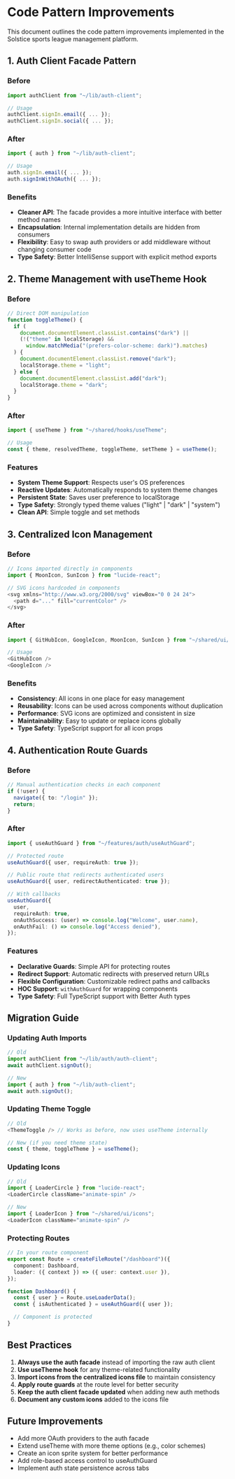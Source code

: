 # Code Pattern Improvements

This document outlines the code pattern improvements implemented in the Solstice sports league management platform.

## 1. Auth Client Facade Pattern

### Before

```typescript
import authClient from "~/lib/auth-client";

// Usage
authClient.signIn.email({ ... });
authClient.signIn.social({ ... });
```

### After

```typescript
import { auth } from "~/lib/auth-client";

// Usage
auth.signIn.email({ ... });
auth.signInWithOAuth({ ... });
```

### Benefits

- **Cleaner API**: The facade provides a more intuitive interface with better method names
- **Encapsulation**: Internal implementation details are hidden from consumers
- **Flexibility**: Easy to swap auth providers or add middleware without changing consumer code
- **Type Safety**: Better IntelliSense support with explicit method exports

## 2. Theme Management with useTheme Hook

### Before

```typescript
// Direct DOM manipulation
function toggleTheme() {
  if (
    document.documentElement.classList.contains("dark") ||
    (!("theme" in localStorage) &&
      window.matchMedia("(prefers-color-scheme: dark)").matches)
  ) {
    document.documentElement.classList.remove("dark");
    localStorage.theme = "light";
  } else {
    document.documentElement.classList.add("dark");
    localStorage.theme = "dark";
  }
}
```

### After

```typescript
import { useTheme } from "~/shared/hooks/useTheme";

// Usage
const { theme, resolvedTheme, toggleTheme, setTheme } = useTheme();
```

### Features

- **System Theme Support**: Respects user's OS preferences
- **Reactive Updates**: Automatically responds to system theme changes
- **Persistent State**: Saves user preference to localStorage
- **Type Safety**: Strongly typed theme values ("light" | "dark" | "system")
- **Clean API**: Simple toggle and set methods

## 3. Centralized Icon Management

### Before

```typescript
// Icons imported directly in components
import { MoonIcon, SunIcon } from "lucide-react";

// SVG icons hardcoded in components
<svg xmlns="http://www.w3.org/2000/svg" viewBox="0 0 24 24">
  <path d="..." fill="currentColor" />
</svg>
```

### After

```typescript
import { GitHubIcon, GoogleIcon, MoonIcon, SunIcon } from "~/shared/ui/icons";

// Usage
<GitHubIcon />
<GoogleIcon />
```

### Benefits

- **Consistency**: All icons in one place for easy management
- **Reusability**: Icons can be used across components without duplication
- **Performance**: SVG icons are optimized and consistent in size
- **Maintainability**: Easy to update or replace icons globally
- **Type Safety**: TypeScript support for all icon props

## 4. Authentication Route Guards

### Before

```typescript
// Manual authentication checks in each component
if (!user) {
  navigate({ to: "/login" });
  return;
}
```

### After

```typescript
import { useAuthGuard } from "~/features/auth/useAuthGuard";

// Protected route
useAuthGuard({ user, requireAuth: true });

// Public route that redirects authenticated users
useAuthGuard({ user, redirectAuthenticated: true });

// With callbacks
useAuthGuard({
  user,
  requireAuth: true,
  onAuthSuccess: (user) => console.log("Welcome", user.name),
  onAuthFail: () => console.log("Access denied"),
});
```

### Features

- **Declarative Guards**: Simple API for protecting routes
- **Redirect Support**: Automatic redirects with preserved return URLs
- **Flexible Configuration**: Customizable redirect paths and callbacks
- **HOC Support**: `withAuthGuard` for wrapping components
- **Type Safety**: Full TypeScript support with Better Auth types

## Migration Guide

### Updating Auth Imports

```typescript
// Old
import authClient from "~/lib/auth/auth-client";
await authClient.signOut();

// New
import { auth } from "~/lib/auth-client";
await auth.signOut();
```

### Updating Theme Toggle

```typescript
// Old
<ThemeToggle /> // Works as before, now uses useTheme internally

// New (if you need theme state)
const { theme, toggleTheme } = useTheme();
```

### Updating Icons

```typescript
// Old
import { LoaderCircle } from "lucide-react";
<LoaderCircle className="animate-spin" />

// New
import { LoaderIcon } from "~/shared/ui/icons";
<LoaderIcon className="animate-spin" />
```

### Protecting Routes

```typescript
// In your route component
export const Route = createFileRoute("/dashboard")({
  component: Dashboard,
  loader: ({ context }) => ({ user: context.user }),
});

function Dashboard() {
  const { user } = Route.useLoaderData();
  const { isAuthenticated } = useAuthGuard({ user });

  // Component is protected
}
```

## Best Practices

1. **Always use the auth facade** instead of importing the raw auth client
2. **Use useTheme hook** for any theme-related functionality
3. **Import icons from the centralized icons file** to maintain consistency
4. **Apply route guards** at the route level for better security
5. **Keep the auth client facade updated** when adding new auth methods
6. **Document any custom icons** added to the icons file

## Future Improvements

- Add more OAuth providers to the auth facade
- Extend useTheme with more theme options (e.g., color schemes)
- Create an icon sprite system for better performance
- Add role-based access control to useAuthGuard
- Implement auth state persistence across tabs
